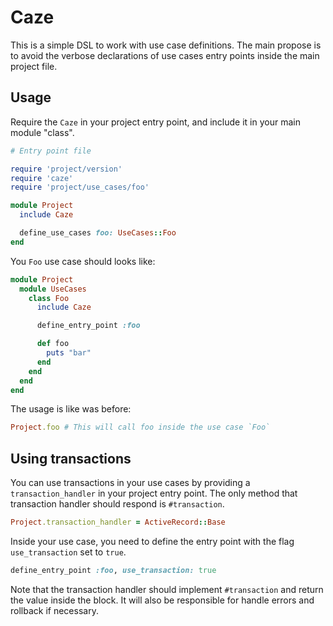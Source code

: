 # Caze

This is a simple DSL to work with use case definitions.
The main propose is to avoid the verbose declarations of
use cases entry points inside the main project file.

## Usage

Require the `Caze` in your project entry point,
and include it in your main module "class".

```ruby
# Entry point file

require 'project/version'
require 'caze'
require 'project/use_cases/foo'

module Project
  include Caze

  define_use_cases foo: UseCases::Foo
end
```

You `Foo` use case should looks like:

```ruby
module Project
  module UseCases
    class Foo
      include Caze

      define_entry_point :foo

      def foo
        puts "bar"
      end
    end
  end
end
```

The usage is like was before:

```ruby
Project.foo # This will call foo inside the use case `Foo`
```

## Using transactions

You can use transactions in your use cases by providing a `transaction_handler`
in your project entry point. The only method that transaction handler should
respond is `#transaction`.

```ruby
Project.transaction_handler = ActiveRecord::Base
```

Inside your use case, you need to define the entry point with the flag
`use_transaction` set to `true`.

```ruby
define_entry_point :foo, use_transaction: true
```

Note that the transaction handler should implement `#transaction` and
return the value inside the block. It will also be responsible for handle errors
and rollback if necessary.
